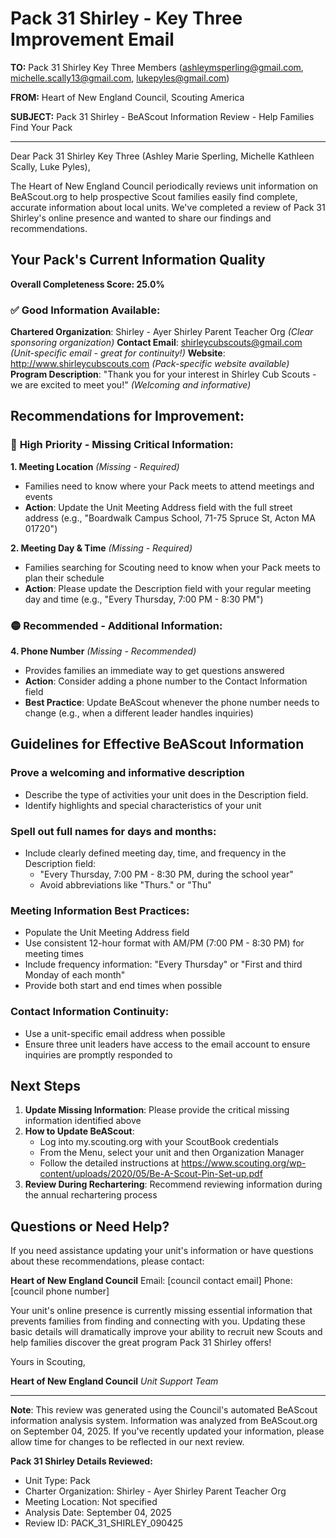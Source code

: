# Pack 31 Shirley - Key Three Improvement Email

**TO:** Pack 31 Shirley Key Three Members (ashleymsperling@gmail.com, michelle.scally13@gmail.com, lukepyles@gmail.com)

**FROM:** Heart of New England Council, Scouting America

**SUBJECT:** Pack 31 Shirley - BeAScout Information Review - Help Families Find Your Pack

---

Dear Pack 31 Shirley Key Three (Ashley Marie Sperling, Michelle Kathleen Scally, Luke  Pyles),

The Heart of New England Council periodically reviews unit information on BeAScout.org to help prospective Scout families easily find complete, accurate information about local units. We've completed a review of Pack 31 Shirley's online presence and wanted to share our findings and recommendations.

## Your Pack's Current Information Quality

**Overall Completeness Score: 25.0%**

### ✅ **Good Information Available:**
**Chartered Organization**: Shirley - Ayer Shirley Parent Teacher Org *(Clear sponsoring organization)*
**Contact Email**: shirleycubscouts@gmail.com *(Unit-specific email - great for continuity!)*
**Website**: http://www.shirleycubscouts.com *(Pack-specific website available)*
**Program Description**: "Thank you for your interest in Shirley Cub Scouts - we are excited to meet you!" *(Welcoming and informative)*

## Recommendations for Improvement:

### 🔴 **High Priority - Missing Critical Information:**

**1. Meeting Location** *(Missing - Required)*
- Families need to know where your Pack meets to attend meetings and events
- **Action**: Update the Unit Meeting Address field with the full street address (e.g., "Boardwalk Campus School, 71-75 Spruce St, Acton MA 01720")

**2. Meeting Day & Time** *(Missing - Required)*
- Families searching for Scouting need to know when your Pack meets to plan their schedule
- **Action**: Please update the Description field with your regular meeting day and time (e.g., "Every Thursday, 7:00 PM - 8:30 PM")

### 🟡 **Recommended - Additional Information:**

**4. Phone Number** *(Missing - Recommended)*
- Provides families an immediate way to get questions answered
- **Action**: Consider adding a phone number to the Contact Information field
- **Best Practice**: Update BeAScout whenever the phone number needs to change (e.g., when a different leader handles inquiries)

## Guidelines for Effective BeAScout Information

### **Prove a welcoming and informative description**
- Describe the type of activities your unit does in the Description field.
- Identify highlights and special characteristics of your unit

### **Spell out full names for days and months:**
- Include clearly defined meeting day, time, and frequency in the Description field:
  - "Every Thursday, 7:00 PM - 8:30 PM, during the school year"
  - Avoid abbreviations like "Thurs." or "Thu"

### **Meeting Information Best Practices:**
- Populate the Unit Meeting Address field
- Use consistent 12-hour format with AM/PM (7:00 PM - 8:30 PM) for meeting times
- Include frequency information: "Every Thursday" or "First and third Monday of each month"
- Provide both start and end times when possible

### **Contact Information Continuity:**
- Use a unit-specific email address when possible
- Ensure three unit leaders have access to the email account to ensure inquiries are promptly responded to

## Next Steps

1. **Update Missing Information**: Please provide the critical missing information identified above
2. **How to Update BeAScout**: 
   - Log into my.scouting.org with your ScoutBook credentials
   - From the Menu, select your unit and then Organization Manager
   - Follow the detailed instructions at
     https://www.scouting.org/wp-content/uploads/2020/05/Be-A-Scout-Pin-Set-up.pdf
3. **Review During Rechartering**: Recommend reviewing information during the annual rechartering process

## Questions or Need Help?

If you need assistance updating your unit's information or have questions about these recommendations, please contact:

**Heart of New England Council**
Email: [council contact email]
Phone: [council phone number]

Your unit's online presence is currently missing essential information that prevents families from finding and connecting with you. Updating these basic details will dramatically improve your ability to recruit new Scouts and help families discover the great program Pack 31 Shirley offers!

Yours in Scouting,

**Heart of New England Council**
*Unit Support Team*

---

**Note**: This review was generated using the Council's automated BeAScout information analysis system. Information was analyzed from BeAScout.org on September 04, 2025. If you've recently updated your information, please allow time for changes to be reflected in our next review.

**Pack 31 Shirley Details Reviewed:**
- Unit Type: Pack
- Charter Organization: Shirley - Ayer Shirley Parent Teacher Org
- Meeting Location: Not specified
- Analysis Date: September 04, 2025
- Review ID: PACK_31_SHIRLEY_090425
